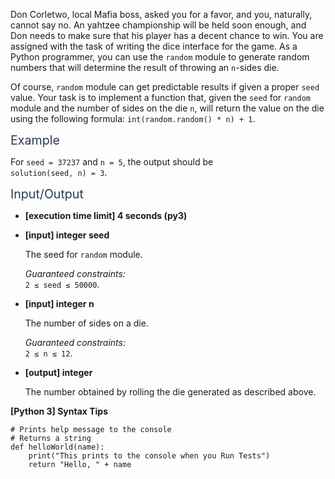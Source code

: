 <p>Don Corletwo, local Mafia boss, asked you for a favor, and you, naturally, cannot say no. An yahtzee championship will be held soon enough, and Don needs to make sure that his player has a decent chance to win. You are assigned with the task of writing the dice interface for the game. As a Python programmer, you can use the <code>random</code> module to generate random numbers that will determine the result of throwing an <code>n</code>-sides die.</p>
<p>Of course, <code>random</code> module can get predictable results if given a proper <code>seed</code> value. Your task is to implement a function that, given the <code>seed</code> for <code>random</code> module and the number of sides on the die <code>n</code>, will return the value on the die using the following formula: <code>int(random.random() * n) + 1</code>.</p>
<p><span class="markdown--header" style="color:#2b3b52;font-size:1.4em">Example</span></p>
<p>For <code>seed = 37237</code> and <code>n = 5</code>, the output should be<br />
<code>solution(seed, n) = 3</code>.</p>
<p><span class="markdown--header" style="color:#2b3b52;font-size:1.4em">Input/Output</span></p>
<ul>
<li>
<p><strong>[execution time limit] 4 seconds (py3)</strong></p>
</li>
<li>
<p><strong>[input] integer seed</strong></p>
<p>The seed for <code>random</code> module.</p>
<p><em>Guaranteed constraints:</em><br />
<code>2 ≤ seed ≤ 50000</code>.</p>
</li>
<li>
<p><strong>[input] integer n</strong></p>
<p>The number of sides on a die.</p>
<p><em>Guaranteed constraints:</em><br />
<code>2 ≤ n ≤ 12</code>.</p>
</li>
<li>
<p><strong>[output] integer</strong></p>
<p>The number obtained by rolling the die generated as described above.</p>
</li>
</ul>
<p><strong>[Python 3] Syntax Tips</strong></p>
<pre><code class="language-python"><span class="hljs-comment"># Prints help message to the console</span>
<span class="hljs-comment"># Returns a string</span>
<span class="hljs-keyword">def</span> <span class="hljs-title function_">helloWorld</span>(<span class="hljs-params">name</span>):
    <span class="hljs-built_in">print</span>(<span class="hljs-string">"This prints to the console when you Run Tests"</span>)
    <span class="hljs-keyword">return</span> <span class="hljs-string">"Hello, "</span> + name

</code></pre>
